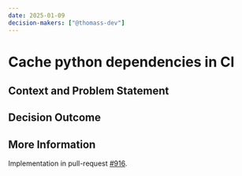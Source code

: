 ```yaml
---
date: 2025-01-09
decision-makers: ["@thomass-dev"]
---
```


# Cache python dependencies in CI

## Context and Problem Statement

## Decision Outcome

## More Information

Implementation in pull-request [#916](https://github.com/probabl-ai/skore/pull/916).
